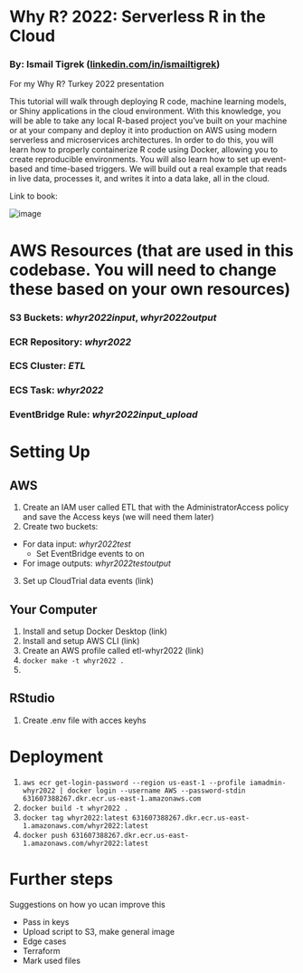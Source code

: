 # Why R? 2022: Serverless R in the Cloud
### By: Ismail Tigrek ([linkedin.com/in/ismailtigrek](www.linkedin.com/in/ismailtigrek))
For my Why R? Turkey 2022 presentation

This tutorial will walk through deploying R code, machine learning models, or Shiny applications in the cloud environment. With this knowledge, you will be able to take any local R-based project you’ve built on your machine or at your company and deploy it into production on AWS using modern serverless and microservices architectures. In order to do this, you will learn how to properly containerize R code using Docker, allowing you to create reproducible environments. You will also learn how to set up event-based and time-based triggers. We will build out a real example that reads in live data, processes it, and writes it into a data lake, all in the cloud.

Link to book: 

![image](https://user-images.githubusercontent.com/6436162/163592027-e2bc34d2-5106-404b-b430-23da5d807f91.png)


# AWS Resources (that are used in this codebase. You will need to change these based on your own resources)

### S3 Buckets: _whyr2022input_, _whyr2022output_

### ECR Repository: _whyr2022_

### ECS Cluster: _ETL_

### ECS Task: _whyr2022_

### EventBridge Rule: _whyr2022input_upload_

# Setting Up

## AWS

1. Create an IAM user called ETL that with the AdministratorAccess policy and save the Access keys (we will need them later)
2. Create two buckets:
  - For data input: _whyr2022test_
    - Set EventBridge events to on
  - For image outputs: _whyr2022testoutput_
3. Set up CloudTrial data events (link)

## Your Computer
1. Install and setup Docker Desktop (link)
2. Install and setup AWS CLI (link)
3. Create an AWS profile called etl-whyr2022 (link)
6. `docker make -t whyr2022 .`
7. 

## RStudio
1. Create .env file with acces keyhs 


# Deployment
1. `aws ecr get-login-password --region us-east-1 --profile iamadmin-whyr2022 | docker login --username AWS --password-stdin 631607388267.dkr.ecr.us-east-1.amazonaws.com`
2. `docker build -t whyr2022 .`
3. `docker tag whyr2022:latest 631607388267.dkr.ecr.us-east-1.amazonaws.com/whyr2022:latest`
4. `docker push 631607388267.dkr.ecr.us-east-1.amazonaws.com/whyr2022:latest`

# Further steps

Suggestions on how yo ucan improve this

- Pass in keys
- Upload script to S3, make general image
- Edge cases
- Terraform
- Mark used files
